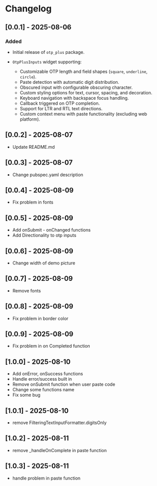 # Changelog

## \[0.0.1] - 2025-08-06

### Added

* Initial release of `otp_plus` package.
* `OtpPlusInputs` widget supporting:

    * Customizable OTP length and field shapes (`square`, `underline`, `circle`).
    * Paste detection with automatic digit distribution.
    * Obscured input with configurable obscuring character.
    * Custom styling options for text, cursor, spacing, and decoration.
    * Keyboard navigation with backspace focus handling.
    * Callback triggered on OTP completion.
    * Support for LTR and RTL text directions.
    * Custom context menu with paste functionality (excluding web platform).

## \[0.0.2] - 2025-08-07

* Update README.md

## \[0.0.3] - 2025-08-07

* Change pubspec.yaml description

## \[0.0.4] - 2025-08-09

* Fix problem in fonts

## \[0.0.5] - 2025-08-09

* Add onSubmit - onChanged functions
* Add Directionality to otp inputs

## \[0.0.6] - 2025-08-09

* Change width of demo picture

## \[0.0.7] - 2025-08-09

* Remove fonts

## \[0.0.8] - 2025-08-09

* Fix problem in border color

## \[0.0.9] - 2025-08-09

* Fix problem in on Completed function

## \[1.0.0] - 2025-08-10

* Add onError, onSuccess functions
* Handle error/success built in
* Remove onSubmit function when user paste code
* Change some functions name
* Fix some bug

## \[1.0.1] - 2025-08-10

* remove FilteringTextInputFormatter.digitsOnly

## \[1.0.2] - 2025-08-11

* remove _handleOnComplete in paste function

## \[1.0.3] - 2025-08-11

* handle problem in paste function